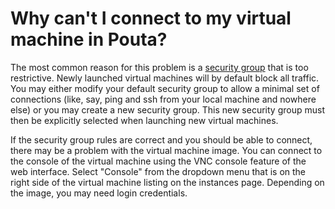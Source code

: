 # Why can't I connect to my virtual machine in Pouta?

The most common reason for this problem is a [security group](/cloud/pouta/launch-vm-from-web-gui.md#configure-a-security-group-to-control-the-firewall) that is too restrictive. Newly launched virtual machines will by default block all traffic. You may either modify your default security group to allow a minimal set of connections (like, say, ping and ssh from your local machine and nowhere else) or you may create a new security group. This new security group must then be explicitly selected when launching new virtual machines.

If the security group rules are correct and you should be able to connect, there may be a problem with the virtual machine image. You can connect to the console of the virtual machine using the VNC console feature of the web interface. Select "Console" from the dropdown menu that is on the right side of the virtual machine listing on the instances page. Depending on the image, you may need login credentials.
